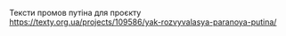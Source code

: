 Тексти промов путіна для проєкту https://texty.org.ua/projects/109586/yak-rozvyvalasya-paranoya-putina/


